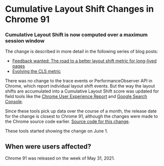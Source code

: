 
# Cumulative Layout Shift Changes in Chrome 91

### Cumulative Layout Shift is now computed over a maximum session window

The change is described in more detail in the following series of blog posts:
 * [Feedback wanted: The road to a better layout shift metric for long-lived pages](https://web.dev/better-layout-shift-metric/)
 * [Evolving the CLS metric](https://web.dev/evolving-cls/)

There was no change to the trace events or PerformanceObserver API in Chrome,
which report individual layout shift events. But the way the layout shifts are
accumulated into a Cumulative Layout Shift score was updated for field tools
like the [Chrome User Experience Report](https://developers.google.com/web/tools/chrome-user-experience-report)
and [Google Search Console](https://search.google.com/search-console/about).

Since these tools pick up data over the course of a month, the release date for
the change is closest to Chrome 91, although the changes were made to the Chrome
source code earlier. [Source code for this change](https://chromium-review.googlesource.com/c/chromium/src/+/2556583).

These tools started showing the change on June 1.

## When were users affected?

Chrome 91 was released on the week of May 31, 2021.
